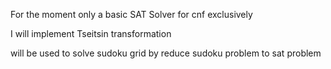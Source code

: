 For the moment only a basic SAT Solver for cnf exclusively 

I will implement Tseitsin transformation

will be used to solve sudoku grid by reduce sudoku problem to sat problem
